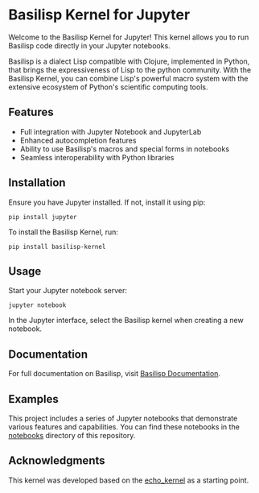 # Basilisp Kernel for Jupyter

Welcome to the Basilisp Kernel for Jupyter! This kernel allows you to run Basilisp code directly in your Jupyter notebooks.

Basilisp is a dialect Lisp compatible with Clojure, implemented in Python, that brings the expressiveness of Lisp to the python community. With the Basilisp Kernel, you can combine Lisp's powerful macro system with the extensive ecosystem of Python's scientific computing tools.

## Features

- Full integration with Jupyter Notebook and JupyterLab
- Enhanced autocompletion features
- Ability to use Basilisp's macros and special forms in notebooks
- Seamless interoperability with Python libraries

## Installation

Ensure you have Jupyter installed. If not, install it using pip:

```shell
pip install jupyter

```

To install the Basilisp Kernel, run:

```shell
pip install basilisp-kernel
```

## Usage

Start your Jupyter notebook server:

```shell
jupyter notebook
```

In the Jupyter interface, select the Basilisp kernel when creating a new notebook.


## Documentation

For full documentation on Basilisp, visit [Basilisp Documentation](https://basilisp.readthedocs.io/en/latest/).

## Examples

This project includes a series of Jupyter notebooks that demonstrate various features and capabilities. You can find these notebooks in the [notebooks](notebooks) directory of this repository.

## Acknowledgments

This kernel was developed based on the [echo_kernel](https://github.com/jupyter/echo_kernel) as a starting point.

